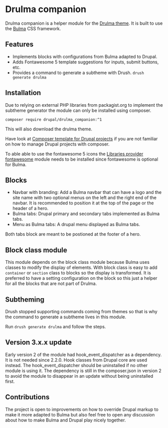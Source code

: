 # Drulma companion

Drulma companion is a helper module for
the [Drulma theme](https://www.drupal.org/project/drulma).
It is built to use the [Bulma](https://bulma.io/) CSS framework.

## Features

* Implements blocks with configurations from Bulma adapted to Drupal.
* Adds Fontawesome 5 template suggestions for inputs, submit buttons, etc.
* Provides a command to generate a subtheme with Drush. `drush generate drulma`

## Installation

Due to relying on external PHP libraries from packagist.org
to implement the subtheme generator
the module can only be installed using composer.

```
composer require drupal/drulma_companion:^1
```

This will also download the drulma theme.

Have look at
[Composer template for Drupal projects](https://github.com/drupal-composer/drupal-project)
if you are not familiar on how to manage Drupal projects with composer.

To able able to use the fontawesome 5 icons the
[Libraries provider fontawesome](https://www.drupal.org/project/lp_fontawesome)
module needs to be installed since fontawesome is optional for Bulma.

## Blocks

* Navbar with branding: Add a Bulma navbar that can have a logo
and the site name with two optional menus on the left and the
right end of the navbar. It is recommended to position it at
the top of the page or the header of a hero.
* Bulma tabs: Drupal primary and secondary tabs implemented as Bulma tabs.
* Menu as Bulma tabs: A drupal menu displayed as Bulma tabs.

Both tabs block are meant to be postioned at the footer of a hero.

## Block class module

This module depends on the block class module because Bulma
uses classes to modify the display of elements. With block class
is easy to add `container` or `section` class to blocks so the display
is transformed. It is preferred to have a setting configuration
on the block so this just a helper for all the blocks
that are not part of Drulma.

## Subtheming

Drush stopped supporting commands coming from themes
so that is why the command to generate a subtheme lives in this module.

Run `drush generate drulma` and follow the steps.

## Version 3.x.x update

Early version 2 of the module had hook_event_dispatcher as a dependency.
It is not needed since 2.2.0. Hook classes from Drupal core are used instead.
The hook_event_dispatcher should be uninstalled if no other module is using it.
The dependency is still in the composer.json in version 2 to avoid the module to
disappear in an update without being uninstalled first.

## Contributions

The project is open to improvements on how to override
Drupal markup to make it more adapted to Bulma but also
feel free to open any discussion about how to make Bulma
and Drupal play nicely together.
